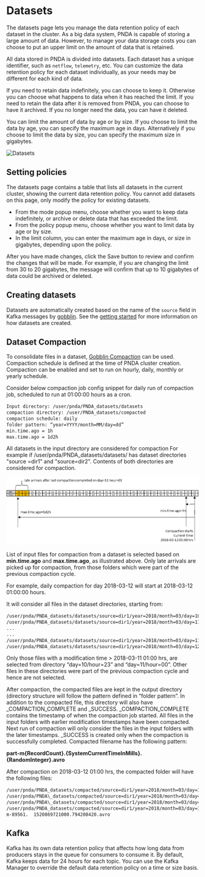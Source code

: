 # Datasets

The datasets page lets you manage the data retention policy of each dataset in the cluster. As a big data system, PNDA is capable of storing a large amount of data. However, to manage your data storage costs you can choose to put an upper limit on the amount of data that is retained. 

All data stored in PNDA is divided into datasets. Each dataset has a unique identifier, such as `netflow`, `telemetry`, etc. You can customize the data retention policy for each dataset individually, as your needs may be different for each kind of data. 

If you need to retain data indefinitely, you can choose to keep it. Otherwise you can choose what happens to data when it has reached the limit. If you need to retain the data after it is removed from PNDA, you can choose to have it archived. If you no longer need the data, you can have it deleted. 

You can limit the amount of data by age or by size. If you choose to limit the data by age, you can specify the maximum age in days. Alternatively if you choose to limit the data by size, you can specify the maximum size in gigabytes. 

![Datasets](images/datasets_none.png)

## Setting policies

The datasets page contains a table that lists all datasets in the current cluster, showing the current data retention policy. You cannot add datasets on this page, only modify the policy for existing datasets.

- From the mode popup menu, choose whether you want to keep data indefinitely, or archive or delete data that has exceeded the limit. 
- From the policy popup menu, choose whether you want to limit data by age or by size. 
- In the limit column, you can enter the maximum age in days, or size in gigabytes, depending upon the policy.  

After you have made changes, click the Save button to review and confirm the changes that will be made. For example, if you are changing the limit from 30 to 20 gigabytes, the message will confirm that up to 10 gigabytes of data could be archived or deleted.

## Creating datasets

Datasets are automatically created based on the name of the `source` field in Kafka messages by [gobblin](https://github.com/pndaproject/gobblin). See the [getting started](../gettingstarted/README.md#producer-integration) for more information on how datasets are created.  

## Dataset Compaction

To consolidate files in a dataset, [Gobblin Compaction](https://gobblin.readthedocs.io/en/latest/user-guide/Compaction/) can be used.  Compaction schedule is defined at the time of PNDA cluster creation.  Compaction can be enabled and set to run on hourly, daily, monthly or yearly schedule.

Consider below compaction job config snippet for daily run of compaction job, scheduled to run at  01:00:00 hours as a cron.
```
Input directory: /user/pnda/PNDA_datasets/datasets
compaction directory: /user/PNDA_datasets/compacted
compaction schedule: daily
folder pattern: “year=YYYY/month=MM/day=dd”
min.time.ago = 1h
max.time.ago = 1d2h
```
All datasets in the input directory are considered for compaction
For example if /user/pnda/PNDA_datasets/datasets/ has dataset directories "source
=dir1" and "source=dir2".  Contents of both directories are considered for compaction.

![Compaction Timeline](images/compaction_timeline.png)

List of input files for compaction from a dataset is selected based on **min.time.ago** and **max.time.ago**, as illustrated above.  Only late arrivals are picked up for compaction, from those folders which were part of the previous compaction cycle.

For example, daily compaction for day 2018-03-12 will start at 2018-03-12 01:00:00 hours.

It will consider all files in the dataset directories, starting from:
```
/user/pnda/PNDA_datasets/datasets/source=dir1/year=2018/month=03/day=10/hour=23
/user/pnda/PNDA_datasets/datasets/source=dir1/year=2018/month=03/day=11/hour=00
...
...
/user/pnda/PNDA_datasets/datasets/source=dir1/year=2018/month=03/day=11/hour=23
/user/pnda/PNDA_datasets/datasets/source=dir1/year=2018/month=03/day=12/hour=00
```
Only those files with a modification time > 2018-03-11 01:00 hrs, are selected from directory “day=10/hour=23” and “day=11/hour=00”.  Other files in these directories were part of the previous compaction cycle and hence are not selected.

After compaction, the compacted files are kept in the output directory (directory structure will follow the pattern defined in “folder pattern”.  In addition to the compacted file, this directory will also have \_COMPACTION\_COMPLETE and _SUCCESS.  \_COMPACTION\_COMPLETE contains the timestamp of when the compaction job started.  All files in the input folders with earlier modification timestamps have been compacted.  Next run of compaction will only consider the files in the input folders with the later timestamps.  _SUCCESS is created only when the compaction is successfully completed.  Compacted filename has the following pattern:

**part-m{RecordCount}.{SystemCurrentTimeInMills}.{RandomInteger}.avro**

After compaction on 2018-03-12 01:00 hrs, the compacted folder will have the following files:
```
/user/pnda/PNDA_datasets/compacted/source=dir1/year=2018/month=03/day=11
/user/pnda/PNDA\_datasets/compacted/source=dir1/year=2018/month=03/day=11/\_COMPACTION_COMPLETE
/user/pnda/PNDA\_datasets/compacted/source=dir1/year=2018/month=03/day=11/\_SUCCESS
/user/pnda/PNDA_datasets/compacted/source=dir1/year=2018/month=03/day=11/part-m-89561.  1520869721000.794208420.avro
```

## Kafka

Kafka has its own data retention policy that affects how long data from producers stays in the queue for consumers to consume it. By default, Kafka keeps data for 24 hours for each topic. You can use the Kafka Manager to override the default data retention policy on a time or size basis. 
